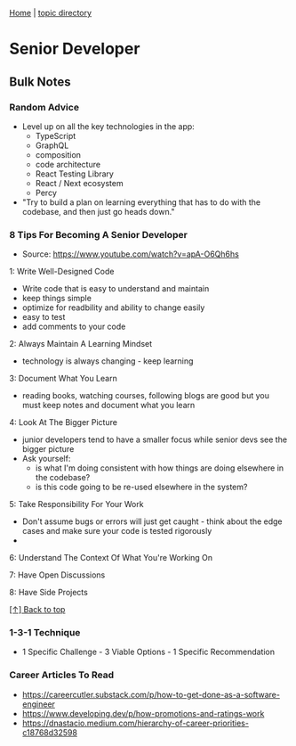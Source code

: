 [Home][home] | [topic directory][topic-directory]

[home]: https://github.com/coolinmc6/front-end-dev
[topic-directory]: https://github.com/coolinmc6/front-end-dev/tree/master/general-development

<a id="top"></a>

# Senior Developer

## Bulk Notes

### Random Advice

- Level up on all the key technologies in the app:
  - TypeScript
  - GraphQL
  - composition
  - code architecture
  - React Testing Library
  - React / Next ecosystem
  - Percy
- "Try to build a plan on learning everything that has to do with the codebase, and then just go heads down."


### 8 Tips For Becoming A Senior Developer

- Source: https://www.youtube.com/watch?v=apA-O6Qh6hs

1: Write Well-Designed Code
  - Write code that is easy to understand and maintain
  - keep things simple
  - optimize for readbility and ability to change easily
  - easy to test
  - add comments to your code

2: Always Maintain A Learning Mindset
  - technology is always changing - keep learning

3: Document What You Learn
  - reading books, watching courses, following blogs are good but you must
  keep notes and document what you learn
  
4: Look At The Bigger Picture
  - junior developers tend to have a smaller focus while senior devs see the bigger picture
  - Ask yourself:
    - is what I'm doing consistent with how things are doing elsewhere in the codebase?
    - is this code going to be re-used elsewhere in the system?

5: Take Responsibility For Your Work
  - Don't assume bugs or errors will just get caught - think about the edge cases and make
  sure your code is tested rigorously
  - 

6: Understand The Context Of What You're Working On

7: Have Open Discussions

8: Have Side Projects

[[↑] Back to top](#top)

### 1-3-1 Technique

- 1 Specific Challenge - 3 Viable Options - 1 Specific Recommendation



### Career Articles To Read

- https://careercutler.substack.com/p/how-to-get-done-as-a-software-engineer
- https://www.developing.dev/p/how-promotions-and-ratings-work
- https://dnastacio.medium.com/hierarchy-of-career-priorities-c18768d32598